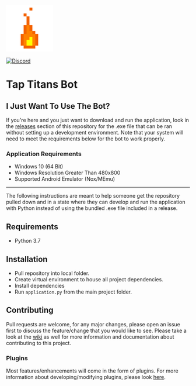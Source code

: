 ![TapTitansBot Logo](media/flame.png)

[![Discord](https://img.shields.io/discord/858396057497894943?color=blue&label=Discord&logo=discord&logoColor=white)](https://discord.com/eUyUxwSAVy)

# Tap Titans Bot

## I Just Want To Use The Bot?

If you're here and you just want to download and run the application, look in the
[releases](https://github.com/becurrie/tap-titans-bot/releases) section of this repository for the .exe file that can be ran without setting
up a development environment. Note that your system will need to meet the requirements
below for the bot to work properly.

### Application Requirements

* Windows 10 (64 Bit)
* Windows Resolution Greater Than 480x800
* Supported Android Emulator (Nox/MEmu)

---

The following instructions are meant to help someone get the repository pulled
down and in a state where they can develop and run the application with Python instead
of using the bundled .exe file included in a release.

## Requirements

* Python 3.7

## Installation

* Pull repository into local folder.
* Create virtual environment to house all project dependencies.
* Install dependencies
* Run `application.py` from the main project folder.

## Contributing

Pull requests are welcome, for any major changes, please open an issue first to discuss
the feature/change that you would like to see. Please take a look at the [wiki](https://github.com/becurrie/tap-titans-bot/wiki) as well for
more information and documentation about contributing to this project.

### Plugins

Most features/enhancements will come in the form of plugins. For more information about developing/modifying plugins,
please look [here](https://github.com/becurrie/tap-titans-bot/wiki/Plugins).
